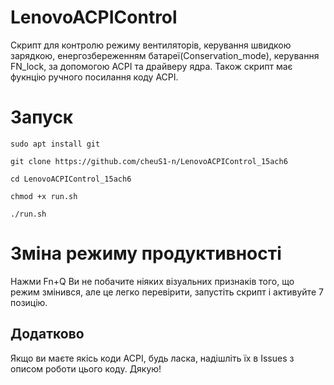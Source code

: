 # LenovoACPIControl

Скрипт для контролю режиму вентиляторів, керування швидкою зарядкою, енергозбереженням батареї(Conservation_mode), керування FN_lock, за допомогою ACPI та драйверу ядра. Також скрипт має фукнцію ручного посилання коду ACPI.


# Запуск

    sudo apt install git 

    git clone https://github.com/cheuS1-n/LenovoACPIControl_15ach6 

    cd LenovoACPIControl_15ach6 
    
    chmod +x run.sh

    ./run.sh 

# Зміна режиму продуктивності
Нажми Fn+Q
Ви не побачите ніяких візуальних признаків того, що режим змінився, але це легко перевірити, запустіть скрипт і активуйте 7 позицію.

## Додатково
Якщо ви маєте якісь коди ACPI, будь ласка, надішліть їх в Issues з описом роботи цього коду. Дякую!
